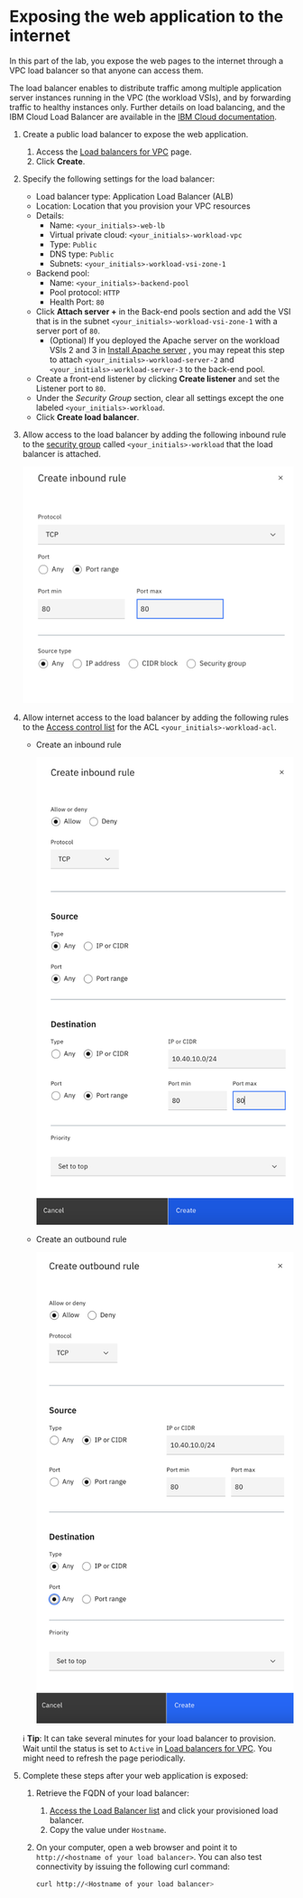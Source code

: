 # Exposing the web application to the internet

In this part of the lab, you expose the web pages to the internet through a VPC load balancer so that anyone can access them. 

The load balancer enables to distribute traffic among multiple application server instances running in the VPC (the workload VSIs), and by forwarding traffic to healthy instances only. Further details on load balancing, and the IBM Cloud Load Balancer are available in the [IBM Cloud documentation](https://cloud.ibm.com/docs/loadbalancer-service?topic=loadbalancer-service-getting-started).

1.  Create a public load balancer to expose the web application.
    1. Access the [Load balancers for VPC](https://cloud.ibm.com/vpc-ext/network/loadBalancers) page.
    1. Click **Create**.
1.  Specify the following settings for the load balancer:
    - Load balancer type: Application Load Balancer (ALB)
    - Location: Location that you provision your VPC resources
    - Details:
        - Name: `<your_initials>-web-lb`
        - Virtual private cloud: `<your_initials>-workload-vpc`
        - Type: `Public`
        - DNS type: `Public`
        - Subnets: `<your_initials>-workload-vsi-zone-1`
    - Backend pool:
        - Name: `<your_initials>-backend-pool`
        - Pool protocol: `HTTP`
        - Health Port: `80`
    - Click **Attach server +** in the Back-end pools section and add the VSI that is in the subnet `<your_initials>-workload-vsi-zone-1` with a server port of `80`.
        - (Optional) If you deployed the Apache server on the workload VSIs 2 and 3 in [Install Apache server](/./part1/30-apache-server) , you may repeat this step to attach `<your_initials>-workload-server-2` and `<your_initials>-workload-server-3` to the back-end pool.
    - Create a front-end listener by clicking **Create listener** and set the Listener port to `80`.
    - Under the _Security Group_ section, clear all settings except the one labeled `<your_initials>-workload`.
    - Click **Create load balancer**.
1.  Allow access to the load balancer by adding the following inbound rule to the [security group](https://cloud.ibm.com/vpc-ext/network/securityGroups) called `<your_initials>-workload` that the load balancer is attached.

      ![Inbound security group rule](../images/part-1/40-sg.png ':size=60%')

1. Allow internet access to the load balancer by adding the following rules to the [Access control list](https://cloud.ibm.com/vpc-ext/network/acl) for the ACL `<your_initials>-workload-acl`.
    - Create an inbound rule

        ![ACL inbound rule](../images/part-1/40-acl-inbound.png ':size=60%')

    - Create an outbound rule

        ![ACL outbound rule](../images/part-1/40-acl-outbound.png ':size=60%')

    :information_source: **Tip**: It can take several minutes for your load balancer to provision. Wait until the status is set to `Active` in [Load balancers for VPC](https://cloud.ibm.com/vpc-ext/network/loadBalancers). You might need to refresh the page periodically.

1. Complete these steps after your web application is exposed:
    1. Retrieve the FQDN of your load balancer:
        1. [Access the Load Balancer list](https://cloud.ibm.com/vpc-ext/network/loadBalancers) and click your provisioned load balancer.
        1. Copy the value under `Hostname`.
    1. On your computer, open a web browser and point it to `http://<hostname of your load balancer>`. You can also test connectivity by issuing the following curl command:

        ```sh
        curl http://<Hostname of your load balancer>
        ```
